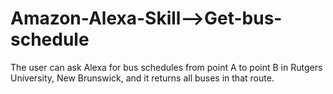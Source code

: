 # Amazon-Alexa-Skill-->Get-bus-schedule


The user can ask Alexa for bus schedules from point A to point B in Rutgers University, New Brunswick, and it returns all buses in that route.
